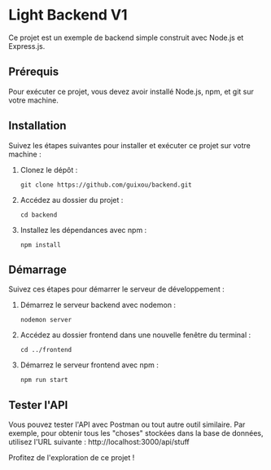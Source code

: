 # Light Backend V1

Ce projet est un exemple de backend simple construit avec Node.js et Express.js.

## Prérequis

Pour exécuter ce projet, vous devez avoir installé Node.js, npm, et git sur votre machine.

## Installation

Suivez les étapes suivantes pour installer et exécuter ce projet sur votre machine :

1. Clonez le dépôt :

    ```
    git clone https://github.com/guixou/backend.git
    ```

2. Accédez au dossier du projet :

    ```
    cd backend
    ```

3. Installez les dépendances avec npm :

    ```
    npm install
    ```

## Démarrage

Suivez ces étapes pour démarrer le serveur de développement :

1. Démarrez le serveur backend avec nodemon :

    ```
    nodemon server
    ```

2. Accédez au dossier frontend dans une nouvelle fenêtre du terminal :

    ```
    cd ../frontend
    ```

3. Démarrez le serveur frontend avec npm :

    ```
    npm run start
    ```

## Tester l'API

Vous pouvez tester l'API avec Postman ou tout autre outil similaire. Par exemple, pour obtenir tous les "choses" stockées dans la base de données, utilisez l'URL suivante : http://localhost:3000/api/stuff

Profitez de l'exploration de ce projet !